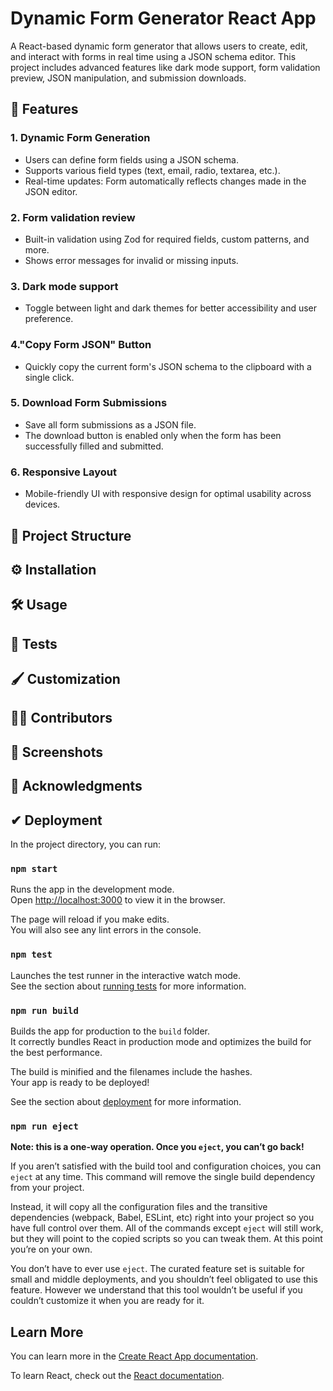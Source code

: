# Dynamic Form Generator React App

A React-based dynamic form generator that allows users to create, edit, and interact with forms in real time using a JSON schema editor. This project includes advanced features like dark mode support, form validation preview, JSON manipulation, and submission downloads.

## 🚀 Features
<h3>1. Dynamic Form Generation</h3>

- Users can define form fields using a JSON schema.
- Supports various field types (text, email, radio, textarea, etc.).
- Real-time updates: Form automatically reflects changes made in the JSON editor.

<h3>2. Form validation review</h3>

- Built-in validation using Zod for required fields, custom patterns, and more.
- Shows error messages for invalid or missing inputs.

<h3>3. Dark mode support</h3>

- Toggle between light and dark themes for better accessibility and user preference.
  
<h3>4."Copy Form JSON" Button</h3>

- Quickly copy the current form's JSON schema to the clipboard with a single click.

<h3>5. Download Form Submissions</h3>

- Save all form submissions as a JSON file.
- The download button is enabled only when the form has been successfully filled and submitted.

<h3>6. Responsive Layout</h3>

- Mobile-friendly UI with responsive design for optimal usability across devices.
## 📂 Project Structure

## ⚙️ Installation

## 🛠️ Usage

## 🧪 Tests

## 🖌️ Customization

## 👩‍💻 Contributors

## 📸 Screenshots

## 🌟 Acknowledgments

## ✔ Deployment

In the project directory, you can run:

### `npm start`

Runs the app in the development mode.\
Open [http://localhost:3000](http://localhost:3000) to view it in the browser.

The page will reload if you make edits.\
You will also see any lint errors in the console.

### `npm test`

Launches the test runner in the interactive watch mode.\
See the section about [running tests](https://facebook.github.io/create-react-app/docs/running-tests) for more information.

### `npm run build`

Builds the app for production to the `build` folder.\
It correctly bundles React in production mode and optimizes the build for the best performance.

The build is minified and the filenames include the hashes.\
Your app is ready to be deployed!

See the section about [deployment](https://facebook.github.io/create-react-app/docs/deployment) for more information.

### `npm run eject`

**Note: this is a one-way operation. Once you `eject`, you can’t go back!**

If you aren’t satisfied with the build tool and configuration choices, you can `eject` at any time. This command will remove the single build dependency from your project.

Instead, it will copy all the configuration files and the transitive dependencies (webpack, Babel, ESLint, etc) right into your project so you have full control over them. All of the commands except `eject` will still work, but they will point to the copied scripts so you can tweak them. At this point you’re on your own.

You don’t have to ever use `eject`. The curated feature set is suitable for small and middle deployments, and you shouldn’t feel obligated to use this feature. However we understand that this tool wouldn’t be useful if you couldn’t customize it when you are ready for it.

## Learn More

You can learn more in the [Create React App documentation](https://facebook.github.io/create-react-app/docs/getting-started).

To learn React, check out the [React documentation](https://reactjs.org/).
